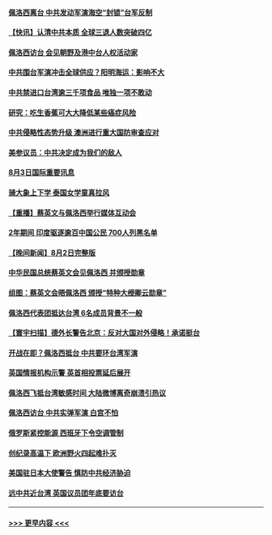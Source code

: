 #### [佩洛西离台 中共发动军演海空“封锁”台军反制](../pages/prog202/a103494007.md?t=08040251) 
#### [【快讯】认清中共本质 全球三退人数突破四亿](../pages/prog202/a103494011.md?t=08040251) 
#### [佩洛西访台 会见朝野及港中台人权活动家](../pages/prog202/a103494005.md?t=08040251) 
#### [中共围台军演冲击全球供应？阳明海运：影响不大](../pages/prog202/a103493894.md?t=08040251) 
#### [中共禁进口台湾逾三千项食品 唯独一项不敢动](../pages/prog202/a103493829.md?t=08040251) 
#### [研究：吃生香蕉可大大降低某些癌症风险](../pages/prog202/a103493729.md?t=08040251) 
#### [中共侵略性态势升级 澳洲进行重大国防审查应对](../pages/prog202/a103493733.md?t=08040251) 
#### [美参议员：中共决定成为我们的敌人](../pages/prog202/a103493739.md?t=08040251) 
#### [8月3日国际重要讯息](../pages/prog202/a103493741.md?t=08040251) 
#### [骑大象上下学 泰国女学童真拉风](../pages/prog202/a103493623.md?t=08040251) 
#### [【重播】蔡英文与佩洛西举行媒体互动会](../pages/prog202/a103493186.md?t=08040251) 
#### [2年期间 印度驱逐逾百中国公民 700人列黑名单](../pages/prog202/a103493594.md?t=08040251) 
#### [【晚间新闻】8月2日完整版](../pages/prog202/a103493468.md?t=08040251) 
#### [中华民国总统蔡英文会见佩洛西 并颁授勋章](../pages/prog202/a103493486.md?t=08040251) 
#### [组图：蔡英文会晤佩洛西 颁授“特种大绶卿云勋章”](../pages/prog202/a103493509.md?t=08040251) 
#### [佩洛西代表团抵达台湾 6名成员背景不一般](../pages/prog202/a103493520.md?t=08040251) 
#### [【寰宇扫描】德外长警告北京：反对大国对外侵略！承诺挺台](../pages/prog202/a103493507.md?t=08040251) 
#### [开战在即？佩洛西抵台 中共要环台湾军演](../pages/prog202/a103493491.md?t=08040251) 
#### [英国情报机构示警 英首相投票延后展开](../pages/prog202/a103493462.md?t=08040251) 
#### [佩洛西飞抵台湾敏感时间 大陆微博离奇崩溃引热议](../pages/prog202/a103493427.md?t=08040251) 
#### [佩洛西访台 中共实弹军演 白宫不怕](../pages/prog202/a103493308.md?t=08040251) 
#### [俄罗斯紧控能源 西班牙下令空调管制](../pages/prog202/a103493312.md?t=08040251) 
#### [创纪录高温下 欧洲野火四起难扑灭](../pages/prog202/a103493314.md?t=08040251) 
#### [美国驻日本大使警告 慎防中共经济胁迫](../pages/prog202/a103493341.md?t=08040251) 
#### [远中共近台湾 英国议员团年底要访台](../pages/prog202/a103493305.md?t=08040251) 

----
#### [ >>> 更早内容 <<< ](../indexes/prog202-earlier.md)
